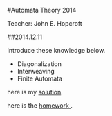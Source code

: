#Automata Theory 2014

Teacher: John E. Hopcroft

##2014.12.11

Introduce these knowledge below.

* Diagonalization
* Interweaving
* Finite Automata

here is my <a href = "./homework1.pdf">solution</a>.

here is the <a href="http://zhiyuan.sjtu.edu.cn/file/course/20141211160106_homework1.pdf">homework </a>.
